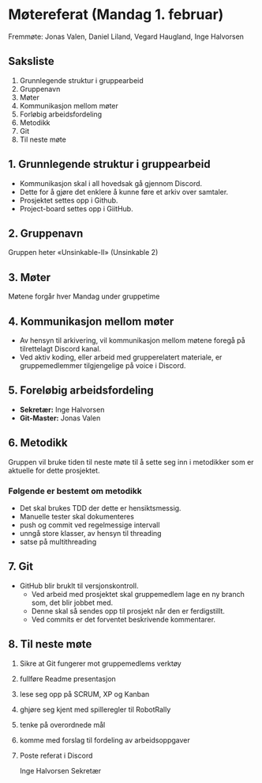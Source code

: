 # Møtereferat (Mandag 1. februar)

Fremmøte: Jonas Valen, Daniel Liland, Vegard Haugland, Inge Halvorsen

## Saksliste
 1. Grunnlegende struktur i gruppearbeid
 2. Gruppenavn
 3. Møter
 4. Kommunikasjon mellom møter
 5. Forløbig arbeidsfordeling
 6. Metodikk
 7. Git
 8. Til neste møte

## 1. Grunnlegende struktur i gruppearbeid
 * Kommunikasjon skal i all hovedsak gå gjennom Discord. 
 * Dette for å gjøre det enklere å kunne føre et arkiv over samtaler.
 * Prosjektet settes opp i Github.
 * Project-board settes opp i GiitHub.

## 2. Gruppenavn
Gruppen heter «Unsinkable-II» (Unsinkable 2)

## 3. Møter
Møtene forgår hver Mandag under gruppetime

## 4. Kommunikasjon mellom møter
 * Av hensyn til arkivering, vil kommunikasjon mellom møtene foregå på tilrettelagt Discord kanal.
 * Ved aktiv koding, eller arbeid med grupperelatert materiale, er gruppemedlemmer tilgjengelige på voice i Discord.

## 5. Foreløbig arbeidsfordeling
 * **Sekretær:** Inge Halvorsen
 * **Git-Master:** Jonas Valen

## 6. Metodikk
Gruppen vil bruke tiden til neste møte til å sette seg inn i metodikker som er aktuelle for dette prosjektet.

### Følgende er bestemt om metodikk
 * Det skal brukes TDD der dette er hensiktsmessig.
 * Manuelle tester skal dokumenteres
 * push og commit ved regelmessige intervall
 * unngå store klasser, av hensyn til threading
 * satse på multithreading

## 7. Git
- GitHub blir bruklt til versjonskontroll. 
    - Ved arbeid med prosjektet skal gruppemedlem lage en ny branch som, det blir jobbet med. 
    - Denne skal så sendes opp til prosjekt når den er ferdigstillt.
    - Ved commits er det forventet beskrivende kommentarer.

## 8. Til neste møte
1. Sikre at Git fungerer mot gruppemedlems verktøy
2. fullføre Readme presentasjon
3. lese seg opp på SCRUM, XP og Kanban
4. ghjøre seg kjent med spilleregler til RobotRally
5. tenke på overordnede mål
6. komme med forslag til fordeling av arbeidsoppgaver
7. Poste referat i Discord


    Inge Halvorsen
    Sekretær